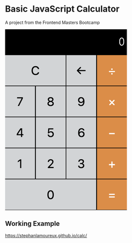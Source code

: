 # Basic JavaScript Calculator

A project from the Frontend Masters Bootcamp

![calc](https://github.com/stephanlamoureux/calc/blob/master/images/calc.png)

## Working Example
https://stephanlamoureux.github.io/calc/
